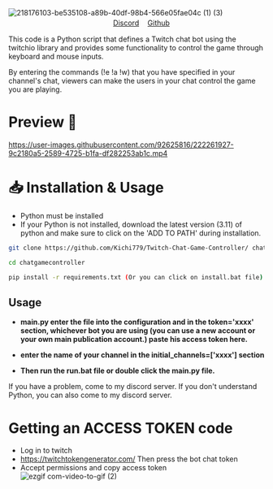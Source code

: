 ![218176103-be535108-a89b-40df-98b4-566e05fae04c (1) (3)](https://user-images.githubusercontent.com/92625816/222258415-50451474-b44d-416f-82b7-c66f95c1b3b2.jpg)
ㅤㅤㅤㅤㅤㅤㅤㅤㅤㅤㅤㅤㅤㅤㅤㅤㅤㅤㅤㅤㅤㅤ[Discord](https://discord.gg/aVk4JUFukk) 
ㅤ[Github](https://github.com/Kichi779)

This code is a Python script that defines a Twitch chat bot using the twitchio library and provides some functionality to control the game through keyboard and mouse inputs.

By entering the commands (!e !a !w) that you have specified in your channel's chat, viewers can make the users in your chat control the game you are playing.

# Preview 💬
https://user-images.githubusercontent.com/92625816/222261927-9c2180a5-2589-4725-b1fa-df282253ab1c.mp4

# 📥 Installation & Usage
- Python must be installed
- If your Python is not installed, download the latest version (3.11) of python and make sure to click on the 'ADD TO PATH' during installation.
```sh
git clone https://github.com/Kichi779/Twitch-Chat-Game-Controller/ chatgamecontroller

cd chatgamecontroller

pip install -r requirements.txt (Or you can click on install.bat file)
```

## Usage

- **main.py enter the file into the configuration and in the token='xxxx' section, whichever bot you are using (you can use a new account or your own main publication account.) paste his access token here.**

- **enter the name of your channel in the initial_channels=['xxxx'] section**

- **Then run the run.bat file or double click the main.py file.**

If you have a problem, come to my discord server. If you don't understand Python, you can also come to my discord server.

# Getting an ACCESS TOKEN code
- Log in to twitch 
- https://twitchtokengenerator.com/ Then press the bot chat token
- Accept permissions and copy access token
![ezgif com-video-to-gif (2)](https://user-images.githubusercontent.com/92625816/222266874-8fc100d6-8f34-4464-a36d-4426680a9b25.gif)


